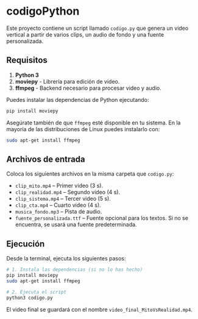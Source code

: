 # codigoPython

Este proyecto contiene un script llamado `codigo.py` que genera un video vertical a partir de varios clips, un audio de fondo y una fuente personalizada.

## Requisitos

1. **Python 3**
2. **moviepy** - Librería para edición de video.
3. **ffmpeg** - Backend necesario para procesar video y audio.

Puedes instalar las dependencias de Python ejecutando:

```bash
pip install moviepy
```

Asegúrate también de que `ffmpeg` esté disponible en tu sistema. En la mayoría de las distribuciones de Linux puedes instalarlo con:

```bash
sudo apt-get install ffmpeg
```

## Archivos de entrada

Coloca los siguientes archivos en la misma carpeta que `codigo.py`:

- `clip_mito.mp4`        – Primer video (3 s).
- `clip_realidad.mp4`    – Segundo video (4 s).
- `clip_sistema.mp4`     – Tercer video (5 s).
- `clip_cta.mp4`         – Cuarto video (4 s).
- `musica_fondo.mp3`     – Pista de audio.
- `fuente_personalizada.ttf` – Fuente opcional para los textos. Si no se encuentra, se usará una fuente predeterminada.

## Ejecución

Desde la terminal, ejecuta los siguientes pasos:

```bash
# 1. Instala las dependencias (si no lo has hecho)
pip install moviepy
sudo apt-get install ffmpeg

# 2. Ejecuta el script
python3 codigo.py
```

El video final se guardará con el nombre `video_final_MitoVsRealidad.mp4`.
